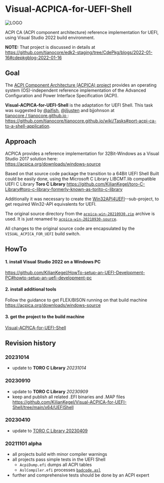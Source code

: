 # Visual-ACPICA-for-UEFI-Shell

![LOGO](https://github.com/KilianKegel/Visual-ACPICA-for-UEFI-Shell/blob/main/LOGO.PNG)

ACPI CA (ACPI component architecture) reference implementation for UEFI, using Visual Studio 2022 build environment.

**NOTE:** That project is discussed in details at https://github.com/tianocore/edk2-staging/tree/CdePkg/blogs/2022-01-16#cdepkgblog-2022-01-16

## Goal
The [ACPI Component Architecture (ACPICA) project](https://acpica.org/) 
provides an operating system (OS)-independent reference implementation of the Advanced Configuration and Power Interface Specification (ACPI).

**Visual-ACPICA-for-UEFI-Shell**  is the adaptation for UEFI Shell. 
This task was suggested by [@ajfish](https://github.com/ajfish), [@jljusten](https://github.com/jljusten) and  bjjohnson at <br>
[ tianocore / tianocore.github.io ](https://github.com/tianocore/tianocore.github.io/wiki/Tasks):<br>
https://github.com/tianocore/tianocore.github.io/wiki/Tasks#port-acpi-ca-to-a-shell-application.

## Approach
ACPICA provides a reference implementation for 32Bit-Windows as a Visual Studio 2017 solution here:<br>
https://acpica.org/downloads/windows-source

Based on that source code package the transition to a 64Bit UEFI Shell Built could be easily done,
using the Microsoft C Library LIBCMT.lib compatible UEFI C Library **Toro C Library** 
https://github.com/KilianKegel/toro-C-Library#toro-c-library-formerly-known-as-torito-c-library

Additionally it was necessary to create the [Win32API4UEFI](https://github.com/KilianKegel/Win324UEFI)--sub-project,
to get required Win32-API equivalents for UEFI.

The original source directory from the [`acpica-win-20210930.zip`](https://acpica.org/sites/acpica/files/acpica-win-20210930.zip) 
archive is used. It is just renamed to [`acpica-win-20210930-source`](https://github.com/KilianKegel/Visual-ACPICA-for-UEFI-Shell/tree/main/acpica-win-20210930-source).

All changes to the original source code are encapsulated by the `VISUAL_ACPICA_FOR_UEFI` build switch.

## HowTo
#### 1. install Visual Studio 2022 on a Windows PC<br>
https://github.com/KilianKegel/HowTo-setup-an-UEFI-Development-PC#howto-setup-an-uefi-development-pc

#### 2. install additional tools <br>
Follow the guidance to get FLEX/BISON running on that build machine<br>
https://acpica.org/downloads/windows-source

#### 3. get the project to the build machine <br>
[Visual-ACPICA-for-UEFI-Shell](https://github.com/KilianKegel/Visual-ACPICA-for-UEFI-Shell)

## Revision history
### 20231014
* update to **TORO C Library** *20231014*
### 20230910
* update to **TORO C Library** *20230909*
* keep and publish all related .EFI binaries and .MAP files https://github.com/KilianKegel/Visual-ACPICA-for-UEFI-Shell/tree/main/x64/UEFIShell
### 20230410
* update to [TORO C Library 20230409](https://github.com/KilianKegel/toro-C-Library#20230409)
### 20211101 alpha
* all projects build with minor compiler warnings
* all projects pass simple tests in the UEFI Shell
    * `AcpiDump.efi` dumps all ACPI tables
    * `AslCompiler.efi` processes [`badcode.asl`](https://github.com/RehabMan/Intel-iasl/blob/master/tests/misc/badcode.asl)
* further and comprehensive tests should be done by an ACPI expert
